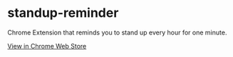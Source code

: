 # standup-reminder
Chrome Extension that reminds you to stand up every hour for one minute.

[View in Chrome Web Store](https://chrome.google.com/webstore/detail/stand-up-reminder/bkjfmpffdfllcgmniicjpgmmlbplblhb?hl=en&authuser=0)
